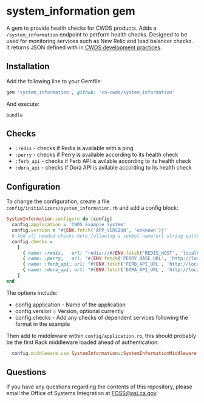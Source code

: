 # system_information gem

A gem to provide health checks for CWDS products. Adds a `/system_information`
endpoint to perform health checks. Designed to be used for monitoring services
such as New Relic and load balancer checks. It returns JSON defined with in
[CWDS development practices](https://github.com/ca-cwds/development-practices/blob/master/health_checks.md).

## Installation

Add the following line to your Gemfile:

```ruby
gem 'system_information', github: 'ca-cwds/system_information'
```

And execute:

```cli
bundle
```

## Checks

* `:redis`   - checks if Redis is available with a ping
* `:perry`   - checks if Perry is available according to its health check
* `:ferb_api` - checks if Ferb API is avilable according to its health check
* `:dora_api` - checks if Dora API is avilable according to its health check

## Configuration

To change the configuration, create a file `config/initializers/system_information.rb`
and add a config block:

```ruby
SystemInformation.configure do |config|
  config.application = 'CWDS Example System'
  config.version = "#{ENV.fetch('APP_VERSION', 'unknown')}"
  # Add all needed checks here following a symbol name/url string pattern
  config.checks =
    [
      { name: :redis,   url: "redis://#{ENV.fetch('REDIS_HOST', 'localhost')}:#{ENV.fetch('REDIS_PORT', 6379)}" },
      { name: :perry,   url: "#{ENV.fetch('PERRY_BASE_URL', 'http://localhost/perry')}/system-information" },
      { name: :ferb_api, url: "#{ENV.fetch('FERB_API_URL', 'http://localhost/ferb')}/system-information" },
      { name: :dora_api, url: "#{ENV.fetch('DORA_API_URL', 'http://localhost/dora')}/system-information" }
    ]
end
```

The options include:

* config.application - Name of the application
* config.version = Version, optional currently
* config.checks - Add any checks of dependent services following the format in the example

Then add to middleware within `config/application.rb`, this should probably be the first Rack middleware loaded ahead of authentication:

```ruby
  config.middleware.use SystemInformation::SystemInformationMiddleware
```

## Questions

If you have any questions regarding the contents of this repository, please email the Office of Systems Integration at FOSS@osi.ca.gov.
